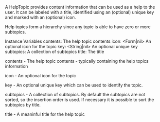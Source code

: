 A HelpTopic provides content information that can be used as a help to the user.
It can be labeled with a title, identified using an (optional) unique key and marked 
with an (optional) icon.

Help topics form a hierarchy since any topic is able to have zero or more
subtopics. 


Instance Variables
	contents:		<Object>      The help topic contents
	icon:			<Form|nil>	   An optional icon for the topic
	key:			<String|nil>    An optional unique key
	subtopics:	      <Collection>  A collection of subtopics
	title:			<String>        The title

contents
	- The help topic contents - typically containing the help topics information

icon
	- An optional icon for the topic

key
	- An optional unique key which can be used to identify the topic. 

subtopics
	- A collection of subtopics. 
	  By default the subtopics are not sorted, so the insertion order is used. 
	  If necessary it is possible to sort the subtopics by title.

title
	- A meaninful title for the help topic
